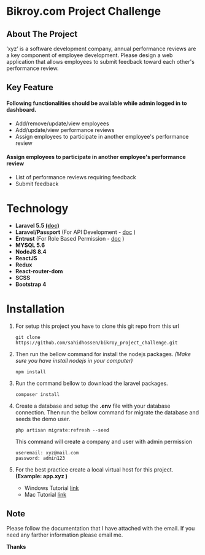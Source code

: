 # Bikroy.com Project Challenge 
## About The Project

‘xyz’ is a software development company, annual performance reviews are a key
component of employee development. Please design a web application that allows
employees to submit feedback toward each other&#39;s performance review.

## Key Feature

#### Following functionalities should be available while admin logged in to dashboard.
-  Add/remove/update/view employees
-  Add/update/view performance reviews
-  Assign employees to participate in another employee's performance review

#### Assign employees to participate in another employee's performance review
- 	List of performance reviews requiring feedback
- 	Submit feedback

# Technology 

- **Laravel 5.5 [(doc)](https://laravel.com/docs/5.5)**
- **Laravel/Passport** (For API Development - [doc](https://laravel.com/docs/5.5/passwords) )
- **Entrust** (For Role Based Permission - [doc](https://github.com/Zizaco/entrust) )
- **MYSQL 5.6**
- **NodeJS 8.4**
- **ReactJS**
- **Redux**
- **React-router-dom**
- **SCSS**
- **Bootstrap 4**


# Installation

1. For setup this project you have to clone this git repo from this url 
    ```
    git clone https://github.com/sahidhossen/bikroy_project_challenge.git
    ```
2. Then run the bellow command for install the nodejs packages. *(Make sure you have install nodejs in your computer)*
     ```
     npm install
    ```
3. Run the command bellow to download the laravel packages. 
    ```
    composer install
    ```
4. Create a database and setup the **.env** file with your database connection. Then run the bellow command for migrate the database and seeds the demo user.
    ```
    php artisan migrate:refresh --seed
    ```
    This command will create a company and user with admin permission
    ```
    useremail: xyz@mail.com
    password: admin123
    ```
    
5. For the best practice create a local virtual host for this project. **(Example: app.xyz )**   
    - Windows Tutorial [link](http://foundationphp.com/tutorials/apache_vhosts.php)
    - Mac Tutorial [link](https://coolestguidesontheplanet.com/set-virtual-hosts-apache-mac-osx-10-9-mavericks-osx-10-8-mountain-lion/)
    
## Note

Please follow the documentation that I have attached with the email. If you need any farther information please email me. 

**Thanks**
    

